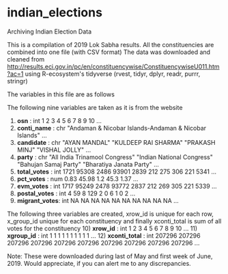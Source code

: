 # indian_elections
Archiving Indian Election Data

This is a compilation of 2019 Lok Sabha results. All the constituencies are combined into one file (with CSV format)
The data was downloaded and cleaned  from http://results.eci.gov.in/pc/en/constituencywise/ConstituencywiseU011.htm?ac=1
using R-ecosystem's tidyverse (rvest, tidyr, dplyr, readr, purrr, stringr) 

The variables in this file are as follows

The following nine variables are taken as it is from the website


 1) **osn**          : int  1 2 3 4 5 6 7 8 9 10 ...
 2) **conti_name**   : chr  "Andaman & Nicobar Islands-Andaman & Nicobar Islands" ... 
 3) **candidate**    : chr  "AYAN MANDAL" "KULDEEP RAI SHARMA" "PRAKASH MINJ" "VISHAL JOLLY" ...
 4) **party**        : chr  "All India Trinamool Congress" "Indian National Congress" "Bahujan Samaj Party" "Bharatiya Janata Party" ...
 5) **total_votes**  : int  1721 95308 2486 93901 2839 212 275 306 221 5341 ...
 6) **pct_votes**    : num  0.83 45.98 1.2 45.3 1.37 ...
 7) **evm_votes**    : int  1717 95249 2478 93772 2837 212 269 305 221 5339 ...
 8) **postal_votes** : int  4 59 8 129 2 0 6 1 0 2 ...
 9) **migrant_votes**: int  NA NA NA NA NA NA NA NA NA NA ...
 

The following three variables are created, xrow_id is unique for each row, x_group_id unique for each constituency and finally xconti_total is sum of all votes for the constituency
 10) **xrow_id**      : int  1 2 3 4 5 6 7 8 9 10 ...
 11) **xgroup_id**    : int  1 1 1 1 1 1 1 1 1 1 ...
 12) **xconti_total** : int  207296 207296 207296 207296 207296 207296 207296 207296 207296 207296 ...
 
 
 Note:
 These were downloaded during last of May and first week of June, 2019. Would appreciate, if you can alert me to any discrepancies.
 
 
 

